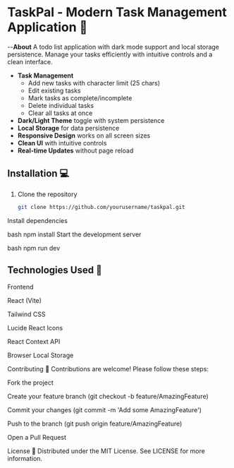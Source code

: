 # TaskPal - Modern Task Management Application 🚀

--**About**
A todo list application with dark mode support and local storage persistence. Manage your tasks efficiently with intuitive controls and a clean interface.


- **Task Management**
  - Add new tasks with character limit (25 chars)
  - Edit existing tasks
  - Mark tasks as complete/incomplete
  - Delete individual tasks
  - Clear all tasks at once
- **Dark/Light Theme** toggle with system persistence
- **Local Storage** for data persistence
- **Responsive Design** works on all screen sizes
- **Clean UI** with intuitive controls
- **Real-time Updates** without page reload


## Installation 💻

1. Clone the repository
   ```bash
   git clone https://github.com/yourusername/taskpal.git
Install dependencies

bash
npm install
Start the development server

bash
npm run dev
   

## Technologies Used 🔧
Frontend

React (Vite)

Tailwind CSS

Lucide React Icons

React Context API

Browser Local Storage


Contributing 🤝
Contributions are welcome! Please follow these steps:

Fork the project

Create your feature branch (git checkout -b feature/AmazingFeature)

Commit your changes (git commit -m 'Add some AmazingFeature')

Push to the branch (git push origin feature/AmazingFeature)

Open a Pull Request

License 📄
Distributed under the MIT License. See LICENSE for more information.

